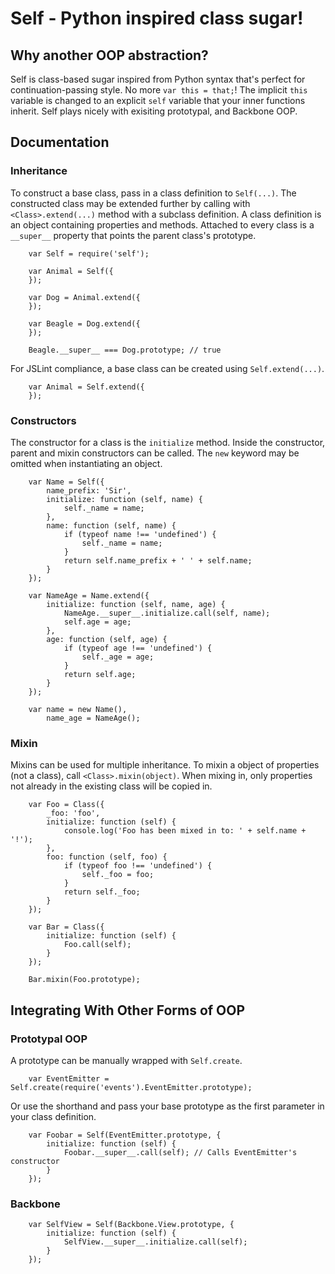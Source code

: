 # Self - Python inspired class sugar!

## Why another OOP abstraction?

Self is class-based sugar inspired from Python syntax that's perfect for
continuation-passing style.  No more `var this = that;`!  The implicit `this`
variable is changed to an explicit `self` variable that your inner functions
inherit.  Self plays nicely with exisiting prototypal, and Backbone OOP.

## Documentation

### Inheritance

To construct a base class, pass in a class definition to `Self(...)`.  The
constructed class may be extended further by calling with `<Class>.extend(...)`
method with a subclass definition.  A class definition is an object containing
properties and methods.  Attached to every class is a `__super__` property that
points the parent class's prototype.

        var Self = require('self');

        var Animal = Self({
        });

        var Dog = Animal.extend({
        });

        var Beagle = Dog.extend({
        });

        Beagle.__super__ === Dog.prototype; // true


For JSLint compliance, a base class can be created using `Self.extend(...)`.

        var Animal = Self.extend({
        });

### Constructors

The constructor for a class is the `initialize` method.  Inside the constructor,
parent and mixin constructors can be called.  The `new` keyword may be omitted
when instantiating an object.

        var Name = Self({
            name_prefix: 'Sir',
            initialize: function (self, name) {
                self._name = name;
            },
            name: function (self, name) {
                if (typeof name !== 'undefined') {
                    self._name = name;
                }
                return self.name_prefix + ' ' + self.name;
            }
        });

        var NameAge = Name.extend({
            initialize: function (self, name, age) {
                NameAge.__super__.initialize.call(self, name);
                self.age = age;
            },
            age: function (self, age) {
                if (typeof age !== 'undefined') {
                    self._age = age;
                }
                return self.age;
            }
        });

        var name = new Name(),
            name_age = NameAge();

### Mixin

Mixins can be used for multiple inheritance.  To mixin a object of properties
(not a class), call `<Class>.mixin(object)`.  When mixing in, only properties
not already in the existing class will be copied in.

        var Foo = Class({
            _foo: 'foo',
            initialize: function (self) {
                console.log('Foo has been mixed in to: ' + self.name + '!');
            },
            foo: function (self, foo) {
                if (typeof foo !== 'undefined') {
                    self._foo = foo;
                }
                return self._foo;
            }
        });

        var Bar = Class({
            initialize: function (self) {
                Foo.call(self);
            }
        });

        Bar.mixin(Foo.prototype);

## Integrating With Other Forms of OOP

### Prototypal OOP

A prototype can be manually wrapped with `Self.create`.

        var EventEmitter = Self.create(require('events').EventEmitter.prototype);

Or use the shorthand and pass your base prototype as the first parameter in your
class definition.

        var Foobar = Self(EventEmitter.prototype, {
            initialize: function (self) {
                Foobar.__super__.call(self); // Calls EventEmitter's constructor
            }
        });

### Backbone

        var SelfView = Self(Backbone.View.prototype, {
            initialize: function (self) {
                SelfView.__super__.initialize.call(self);
            }
        });
